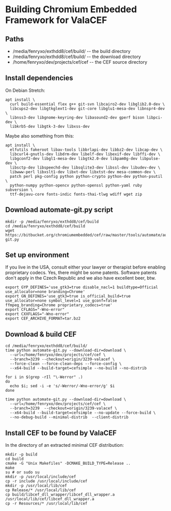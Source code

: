 Building Chromium Embedded Framework for ValaCEF
===========================================

Paths
-----

  * /media/fenryxo/exthdd8/cef/build/ -- the build directory
  * /media/fenryxo/exthdd8/cef/build/ -- the download directory
  * /home/fenryxo/dev/projects/cef/cef -- the CEF source directory

Install dependencies
------------------

On Debian Stretch:

    apt install \
      curl build-essential flex g++ git-svn libcairo2-dev libglib2.0-dev \
      libcups2-dev libgtkglext1-dev git-core libglu1-mesa-dev libnspr4-dev \
      libnss3-dev libgnome-keyring-dev libasound2-dev gperf bison libpci-dev \
      libkrb5-dev libgtk-3-dev libxss-dev

Maybe also something from this:

    apt install \
      elfutils fakeroot libav-tools libbrlapi-dev libbz2-dev libcap-dev \
      libcurl4-gnutls-dev libdrm-dev libelf-dev libexif-dev libffi-dev \
      libgconf2-dev libgl1-mesa-dev libgtk2.0-dev libpam0g-dev libpulse-dev \
      libsctp-dev libspeechd-dev libsqlite3-dev libssl-dev libudev-dev \
      libwww-perl libxslt1-dev libxt-dev libxtst-dev mesa-common-dev \
      patch perl pkg-config python python-crypto python-dev python-psutil \
      python-numpy python-opencv python-openssl python-yaml ruby subversion \
      ttf-dejavu-core fonts-indic fonts-thai-tlwg wdiff wget zip

Download automate-git.py script
----------------------------

    mkdir -p /media/fenryxo/exthdd8/cef/build
    cd /media/fenryxo/exthdd8/cef/build
    wget https://bitbucket.org/chromiumembedded/cef/raw/master/tools/automate/automate-git.py

Set up environment
----------------

If you live in the USA, consult either your lawyer or therapist before enabling proprietary codecs.
Yes, there might be some patents. Software patents don't apply in the Czech Republic and we also
have excellent beer, btw.
 
    export GYP_DEFINES='use_gtk3=true disable_nacl=1 buildtype=Official use_allocator=none branding=Chrome'
    export GN_DEFINES='use_gtk3=true is_official_build=true use_allocator=none symbol_level=1 use_gconf=false ffmpeg_branding=Chrome proprietary_codecs=true'
    export CFLAGS="-Wno-error"
    export CXXFLAGS="-Wno-error"
    export CEF_ARCHIVE_FORMAT=tar.bz2

Download & build CEF
------------------

    cd /media/fenryxo/exthdd8/cef/build/
    time python automate-git.py --download-dir=download \
      --url=/home/fenryxo/dev/projects/cef/cef \
      --branch=3239 --checkout=origin/3239-valacef \
      --force-clean --force-clean-deps --force-config \
      --x64-build --build-target=cefsimple --no-build --no-distrib
    
    for i in $(grep -rIl "\-Werror" .)
    do
      echo $i; sed -i -e 's/-Werror/-Wno-error/g' $i
    done
    
    time python automate-git.py --download-dir=download \
      --url=/home/fenryxo/dev/projects/cef/cef \
      --branch=3239  --checkout=origin/3239-valacef \
      --x64-build --build-target=cefsimple --no-update --force-build \
      --no-debug-build --minimal-distrib  --client-distrib

Install CEF to be found by ValaCEF
------------------------------

In the directory of an extracted minimal CEF distribution:

    mkdir -p build
    cd build
    cmake -G "Unix Makefiles" -DCMAKE_BUILD_TYPE=Release ..
    make
    su # or sudo su
    mkdir -p /usr/local/include/cef
    cp -r include /usr/local/include/cef
    mkdir -p /usr/local/lib/cef
    cp Release/* /usr/local/lib/cef
    cp build/libcef_dll_wrapper/libcef_dll_wrapper.a /usr/local/lib/cef/libcef_dll_wrapper.a
    cp -r Resources/* /usr/local/lib/cef
